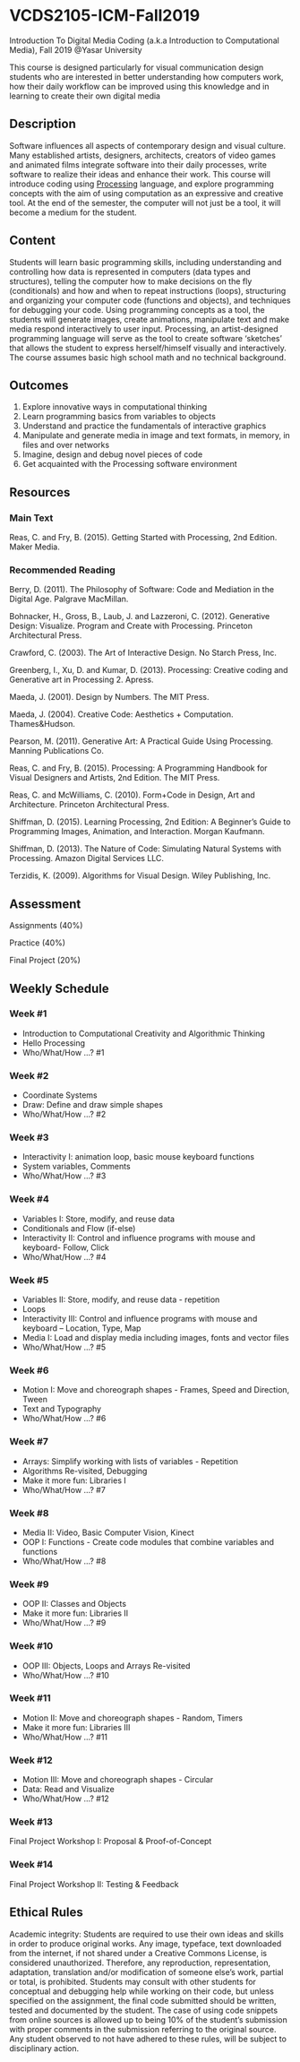 # VCDS2105-ICM-Fall2019
Introduction To Digital Media Coding (a.k.a Introduction to Computational Media), Fall 2019 @Yasar University

This course is designed particularly for visual communication design students who are interested in better understanding how computers work, how their daily workflow can be improved using this knowledge and in learning to create their own digital media

## Description
Software influences all aspects of contemporary design and visual culture. Many established artists, designers, architects, creators of video games and animated films integrate software into their daily processes, write software to realize their ideas and enhance their work. This course will introduce coding using [Processing](https://processing.org) language, and explore programming concepts with the aim of using computation as an expressive and creative tool. At the end of the semester, the computer will not just be a tool, it will become a medium for the student.

## Content
Students will learn basic programming skills, including understanding and controlling how data is represented in computers (data types and structures), telling the computer how to make decisions on the fly (conditionals) and how and when to repeat instructions (loops), structuring and organizing your computer code (functions and objects), and techniques for debugging your code. Using programming concepts as a tool, the students will generate images, create animations, manipulate text and make media respond interactively to user input.
Processing, an artist-designed programming language will serve as the tool to create software ‘sketches’ that allows the student to express herself/himself visually and interactively.
The course assumes basic high school math and no technical background.

## Outcomes
1.	Explore innovative ways in computational thinking
2.	Learn programming basics from variables to objects
3.	Understand and practice the fundamentals of interactive graphics
4.	Manipulate and generate media in image and text formats, in memory, in files and over networks
5.	Imagine, design and debug novel pieces of code
6.  Get acquainted with the Processing software environment

## Resources
### Main Text
Reas, C. and Fry, B. (2015). Getting Started with Processing, 2nd Edition. Maker Media.

### Recommended Reading
Berry, D. (2011). The Philosophy of Software: Code and Mediation in the Digital Age. Palgrave MacMillan.

Bohnacker, H., Gross, B., Laub, J. and Lazzeroni, C. (2012). Generative Design: Visualize. Program and Create with Processing. Princeton Architectural Press.

Crawford, C. (2003). The Art of Interactive Design. No Starch Press, Inc.

Greenberg, I., Xu, D. and Kumar, D. (2013). Processing: Creative coding and Generative art in Processing 2. Apress.

Maeda, J. (2001). Design by Numbers. The MIT Press.

Maeda, J. (2004). Creative Code: Aesthetics + Computation. Thames&Hudson.

Pearson, M. (2011). Generative Art: A Practical Guide Using Processing. Manning Publications Co.

Reas, C. and Fry, B. (2015). Processing: A Programming Handbook for Visual Designers and Artists, 2nd Edition. The MIT Press.

Reas, C. and McWilliams, C. (2010). Form+Code in Design, Art and Architecture. Princeton Architectural Press.

Shiffman, D. (2015). Learning Processing, 2nd Edition: A Beginner’s Guide to Programming Images, Animation, and Interaction. Morgan Kaufmann.

Shiffman, D. (2013). The Nature of Code: Simulating Natural Systems with Processing. Amazon Digital Services LLC.

Terzidis, K. (2009). Algorithms for Visual Design. Wiley Publishing, Inc.


## Assessment
Assignments (40%)

Practice (40%)

Final Project (20%)


## Weekly Schedule
### Week #1
- Introduction to Computational Creativity and Algorithmic Thinking
- Hello Processing
- Who/What/How …? #1

### Week #2
- Coordinate Systems
- Draw: Define and draw simple shapes
- Who/What/How …? #2

### Week #3
- Interactivity I: animation loop, basic mouse keyboard functions
- System variables, Comments
- Who/What/How …? #3

### Week #4
- Variables I: Store, modify, and reuse data
- Conditionals and Flow (if-else)
- Interactivity II: Control and influence programs with mouse and keyboard- Follow, Click
- Who/What/How …? #4

### Week #5
- Variables II: Store, modify, and reuse data - repetition
- Loops
- Interactivity III: Control and influence programs with mouse and keyboard – Location, Type, Map
- Media I: Load and display media including images, fonts and vector files
- Who/What/How …? #5

### Week #6
- Motion I: Move and choreograph shapes - Frames, Speed and Direction, Tween
- Text and Typography
- Who/What/How …? #6

### Week #7
- Arrays: Simplify working with lists of variables - Repetition
- Algorithms Re-visited, Debugging
- Make it more fun: Libraries I
- Who/What/How …? #7

### Week #8
- Media II: Video, Basic Computer Vision, Kinect
- OOP I: Functions - Create code modules that combine variables and functions
- Who/What/How …? #8

### Week #9
- OOP II: Classes and Objects
- Make it more fun: Libraries II
- Who/What/How …? #9

### Week #10
- OOP III: Objects, Loops and Arrays Re-visited
- Who/What/How …? #10

### Week #11
- Motion II: Move and choreograph shapes - Random, Timers
- Make it more fun: Libraries III
- Who/What/How …? #11

### Week #12
- Motion III: Move and choreograph shapes - Circular
- Data: Read and Visualize
- Who/What/How …? #12

### Week #13
Final Project Workshop I: Proposal & Proof-of-Concept

### Week #14
Final Project Workshop II: Testing & Feedback


## Ethical Rules
Academic integrity: Students are required to use their own ideas and skills in order to produce original works. Any image, typeface, text downloaded from the internet, if not shared under a Creative Commons License, is considered
unauthorized. Therefore, any reproduction, representation, adaptation, translation and/or modification of someone
else’s work, partial or total, is prohibited. Students may consult with other students for conceptual and debugging help while working on their code, but unless specified on the assignment, the final code submitted should be written, tested and documented by the student. The case of using code snippets from online sources is allowed up to being 10% of the student’s submission with proper comments in the submission referring to the original source. Any student observed to not have adhered to these rules, will be subject to disciplinary action.

